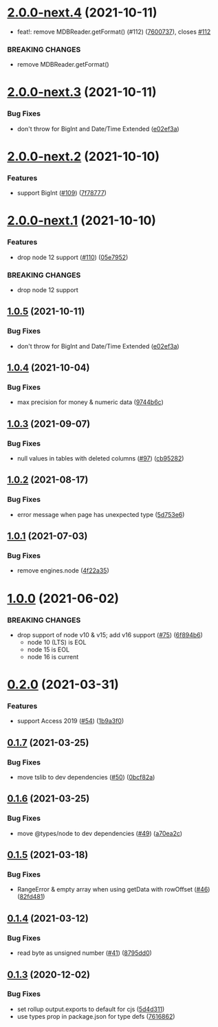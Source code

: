 # [2.0.0-next.4](https://github.com/andipaetzold/mdb-reader/compare/v2.0.0-next.3...v2.0.0-next.4) (2021-10-11)


* feat!: remove MDBReader.getFormat() (#112) ([7600737](https://github.com/andipaetzold/mdb-reader/commit/76007376b63382af9f3bf64cc1125867a429b35f)), closes [#112](https://github.com/andipaetzold/mdb-reader/issues/112)


### BREAKING CHANGES

* remove MDBReader.getFormat()

# [2.0.0-next.3](https://github.com/andipaetzold/mdb-reader/compare/v2.0.0-next.2...v2.0.0-next.3) (2021-10-11)


### Bug Fixes

* don't throw for BigInt and Date/Time Extended ([e02ef3a](https://github.com/andipaetzold/mdb-reader/commit/e02ef3a2f1be14c8333798848fed4118303929bc))

# [2.0.0-next.2](https://github.com/andipaetzold/mdb-reader/compare/v2.0.0-next.1...v2.0.0-next.2) (2021-10-10)


### Features

* support BigInt ([#109](https://github.com/andipaetzold/mdb-reader/issues/109)) ([7f78777](https://github.com/andipaetzold/mdb-reader/commit/7f78777b568c57f18832f0a6a84b4e347fc28777))

# [2.0.0-next.1](https://github.com/andipaetzold/mdb-reader/compare/v1.0.4...v2.0.0-next.1) (2021-10-10)


### Features

* drop node 12 support ([#110](https://github.com/andipaetzold/mdb-reader/issues/110)) ([05e7952](https://github.com/andipaetzold/mdb-reader/commit/05e795272972b6217f98d27397c56b51b01ec877))


### BREAKING CHANGES

* drop node 12 support

## [1.0.5](https://github.com/andipaetzold/mdb-reader/compare/v1.0.4...v1.0.5) (2021-10-11)


### Bug Fixes

* don't throw for BigInt and Date/Time Extended ([e02ef3a](https://github.com/andipaetzold/mdb-reader/commit/e02ef3a2f1be14c8333798848fed4118303929bc))

## [1.0.4](https://github.com/andipaetzold/mdb-reader/compare/v1.0.3...v1.0.4) (2021-10-04)


### Bug Fixes

* max precision for money & numeric data ([9744b6c](https://github.com/andipaetzold/mdb-reader/commit/9744b6cd256edb8a27a26670deb2f2e27c2702cb))

## [1.0.3](https://github.com/andipaetzold/mdb-reader/compare/v1.0.2...v1.0.3) (2021-09-07)


### Bug Fixes

* null values in tables with deleted columns ([#97](https://github.com/andipaetzold/mdb-reader/issues/97)) ([cb95282](https://github.com/andipaetzold/mdb-reader/commit/cb9528200b8d7fb9d3cceee59881391e2a1b74e9))

## [1.0.2](https://github.com/andipaetzold/mdb-reader/compare/v1.0.1...v1.0.2) (2021-08-17)


### Bug Fixes

* error message when page has unexpected type ([5d753e6](https://github.com/andipaetzold/mdb-reader/commit/5d753e69c0e462f77925165ef1d4982c0a289863))

## [1.0.1](https://github.com/andipaetzold/mdb-reader/compare/v1.0.0...v1.0.1) (2021-07-03)


### Bug Fixes

* remove engines.node ([4f22a35](https://github.com/andipaetzold/mdb-reader/commit/4f22a357f0f3cfad71d68b66dc42ef312d92bd80))

# [1.0.0](https://github.com/andipaetzold/mdb-reader/compare/v0.2.0...v1.0.0) (2021-06-02)


### BREAKING CHANGES

* drop support of node v10 & v15; add v16 support ([#75](https://github.com/andipaetzold/mdb-reader/issues/75)) ([6f894b6](https://github.com/andipaetzold/mdb-reader/commit/6f894b6b944411c7f207fdac0eb61917d6ac30d7))
    * node 10 (LTS) is EOL
    * node 15 is EOL
    * node 16 is current

# [0.2.0](https://github.com/andipaetzold/mdb-reader/compare/v0.1.7...v0.2.0) (2021-03-31)


### Features

* support Access 2019 ([#54](https://github.com/andipaetzold/mdb-reader/issues/54)) ([1b9a3f0](https://github.com/andipaetzold/mdb-reader/commit/1b9a3f09c77e46a5dac2d03dd2d957e01c9e4415))

## [0.1.7](https://github.com/andipaetzold/mdb-reader/compare/v0.1.6...v0.1.7) (2021-03-25)


### Bug Fixes

* move tslib to dev dependencies ([#50](https://github.com/andipaetzold/mdb-reader/issues/50)) ([0bcf82a](https://github.com/andipaetzold/mdb-reader/commit/0bcf82afda2764fdcdb5ea1bebd1605df488890a))

## [0.1.6](https://github.com/andipaetzold/mdb-reader/compare/v0.1.5...v0.1.6) (2021-03-25)


### Bug Fixes

* move @types/node to dev dependencies ([#49](https://github.com/andipaetzold/mdb-reader/issues/49)) ([a70ea2c](https://github.com/andipaetzold/mdb-reader/commit/a70ea2ca14d31b3ed09b69fe23c903a236deca92))

## [0.1.5](https://github.com/andipaetzold/mdb-reader/compare/v0.1.4...v0.1.5) (2021-03-18)


### Bug Fixes

* RangeError & empty array when using getData with rowOffset ([#46](https://github.com/andipaetzold/mdb-reader/issues/46)) ([82fd481](https://github.com/andipaetzold/mdb-reader/commit/82fd4811b983bbd902f2fc215c5a614cd57ca828))

## [0.1.4](https://github.com/andipaetzold/mdb-reader/compare/v0.1.3...v0.1.4) (2021-03-12)


### Bug Fixes

* read byte as unsigned number ([#41](https://github.com/andipaetzold/mdb-reader/issues/41)) ([8795dd0](https://github.com/andipaetzold/mdb-reader/commit/8795dd02608cf15e808590ac12b7c95df9a85323))

## [0.1.3](https://github.com/andipaetzold/mdb-reader/compare/v0.1.2...v0.1.3) (2020-12-02)


### Bug Fixes

* set rollup output.exports to default for cjs ([5d4d311](https://github.com/andipaetzold/mdb-reader/commit/5d4d3119bcb7fbab656e38cca0bf55f367c30821))
* use types prop in package.json for type defs ([7616862](https://github.com/andipaetzold/mdb-reader/commit/76168629d01b167c4b13cfb81a2a11790940bbd3))
